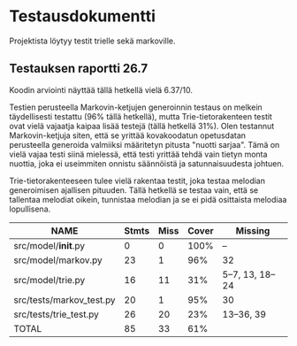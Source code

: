 # Testausdokumentti

Projektista löytyy testit trielle sekä markoville.

## Testauksen raportti 26.7

Koodin arviointi näyttää tällä hetkellä vielä 6.37/10. 

Testien perusteella Markovin-ketjujen generoinnin testaus on melkein täydellisesti testattu (96% tällä hetkellä), mutta Trie-tietorakenteen testit 
ovat vielä vajaatja kaipaa lisää testejä (tällä hetkellä 31%).
Olen testannut Markovin-ketjuja siten, että se yrittää kovakoodatun opetusdatan perusteella generoida valmiiksi määritetyn pitusta "nuotti sarjaa".
Tämä on vielä vajaa testi siinä mielessä, että testi yrittää tehdä vain tietyn monta nuottia, joka ei useimmiten onnistu säännöistä ja satunnaisuudesta johtuen. 

Trie-tietorakenteeseen tulee vielä rakentaa testit, joka testaa melodian generoimisen ajallisen pituuden. Tällä hetkellä se testaa vain, että se tallentaa
melodiat oikein, tunnistaa melodian ja se ei pidä osittaista melodiaa lopullisena.

| NAME                        | Stmts          | Miss           | Cover             | Missing                       |
|-----------------------------|----------------|----------------|-------------------|-------------------------------|
| src/model/__init__.py       | 0              | 0              | 100%              | –                             |
| src/model/markov.py         | 23             | 1              | 96%               | 32                            |
| src/model/trie.py           | 16             | 11             | 31%               | 5–7, 13, 18–24                |
| src/tests/markov_test.py    | 20             | 1              | 95%               | 30                            |
| src/tests/trie_test.py      | 26             | 20             | 23%               | 13–36, 39                     |
| TOTAL                       | 85             | 33             | 61%               |                               |

